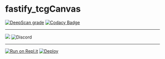 # fastify_tcgCanvas
<a href="https://deepscan.io/dashboard#view=project&tid=14008&pid=17093&bid=378871"><img src="https://deepscan.io/api/teams/14008/projects/17093/branches/378871/badge/grade.svg" alt="DeepScan grade"></a>
[![Codacy Badge](https://api.codacy.com/project/badge/Grade/40c784c72bc14040bfcddc56e66174f9)](https://app.codacy.com/gh/Z1R343L/fastify_tcgCanvas?utm_source=github.com&utm_medium=referral&utm_content=Z1R343L/fastify_tcgCanvas&utm_campaign=Badge_Grade_Settings)
<hr>
<img src=https://cdn.discordapp.com/attachments/745028626206031973/840394228811038761/Download_1.png>
<img alt="Discord" src="https://img.shields.io/discord/705294862248837192?label=support%20Server&logo=discord&logoColor=white">
<hr>
<a href="https://repl.it/github/z1r343l/fastify_tcgcanvas" rel="nofollow"><img src="https://camo.githubusercontent.com/155692ac00709d7852f891ab2c42d28a1e836beecb8e1413ff8e098d5ff70d38/68747470733a2f2f7265706c2e69742f62616467652f6769746875622f6b6f676e6973652f7265706c2e69742d6d6f62696c65" alt="Run on Repl.it" data-canonical-src="https://repl.it/badge/github/z1r343l/fastify_tcgcanvas" style="max-width: 300%;"></a>
<a href="https://heroku.com/deploy?template=https://github.com/Z1R343L/fastify_tcgCanvas">
<img src="https://www.herokucdn.com/deploy/button.svg" alt="Deploy">

